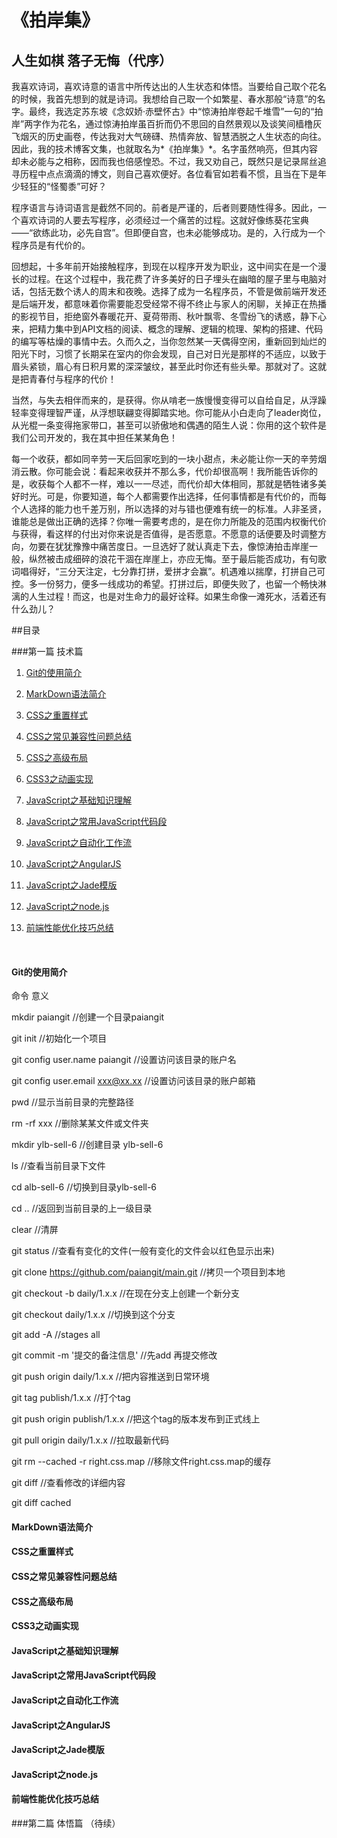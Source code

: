 《拍岸集》
======================
人生如棋 落子无悔（代序）
----------------------

我喜欢诗词，喜欢诗意的语言中所传达出的人生状态和体悟。当要给自己取个花名的时候，我首先想到的就是诗词。我想给自己取一个如繁星、春水那般“诗意”的名字。最终，我选定苏东坡《念奴娇·赤壁怀古》中“惊涛拍岸卷起千堆雪”一句的“拍岸”两字作为花名，通过惊涛拍岸虽百折而仍不思回的自然景观以及谈笑间樯橹灰飞烟灭的历史画卷，传达我对大气磅礴、热情奔放、智慧洒脱之人生状态的向往。因此，我的技术博客文集，也就取名为*《拍岸集》*。名字虽然响亮，但其内容却未必能与之相称，因而我也倍感惶恐。不过，我又劝自己，既然只是记录屌丝追寻历程中点点滴滴的博文，则自己喜欢便好。各位看官如若看不惯，且当在下是年少轻狂的“怪蜀黍”可好？

程序语言与诗词语言是截然不同的。前者是严谨的，后者则要随性得多。因此，一个喜欢诗词的人要去写程序，必须经过一个痛苦的过程。这就好像练葵花宝典——“欲练此功，必先自宫”。但即便自宫，也未必能够成功。是的，入行成为一个程序员是有代价的。

回想起，十多年前开始接触程序，到现在以程序开发为职业，这中间实在是一个漫长的过程。在这个过程中，我花费了许多美好的日子埋头在幽暗的屋子里与电脑对话，包括无数个诱人的周末和夜晚。选择了成为一名程序员，不管是做前端开发还是后端开发，都意味着你需要能忍受经常不得不终止与家人的闲聊，关掉正在热播的影视节目，拒绝窗外春暖花开、夏荷带雨、秋叶飘零、冬雪纷飞的诱惑，静下心来，把精力集中到API文档的阅读、概念的理解、逻辑的梳理、架构的搭建、代码的编写等枯燥的事情中去。久而久之，当你忽然某一天偶得空闲，重新回到灿烂的阳光下时，习惯了长期呆在室内的你会发现，自己对日光是那样的不适应，以致于眉头紧锁，眉心有日积月累的深深皱纹，甚至此时你还有些头晕。那就对了。这就是把青春付与程序的代价！

当然，与失去相伴而来的，是获得。你从啃老一族慢慢变得可以自给自足，从浮躁轻率变得理智严谨，从浮想联翩变得脚踏实地。你可能从小白走向了leader岗位，从光棍一条变得拖家带口，甚至可以骄傲地和偶遇的陌生人说：你用的这个软件是我们公司开发的，我在其中担任某某角色！

每一个收获，都如同辛劳一天后回家吃到的一块小甜点，未必能让你一天的辛劳烟消云散。你可能会说：看起来收获并不那么多，代价却很高啊！我所能告诉你的是，收获每个人都不一样，难以一一尽述，而代价却大体相同，那就是牺牲诸多美好时光。可是，你要知道，每个人都需要作出选择，任何事情都是有代价的，而每个人选择的能力也千差万别，所以选择的对与错也便难有统一的标准。人非圣贤，谁能总是做出正确的选择？你唯一需要考虑的，是在你力所能及的范围内权衡代价与获得，看这样的付出对你来说是否值得，是否愿意。不愿意的话便要及时调整方向，勿要在犹犹豫豫中痛苦度日。一旦选好了就认真走下去，像惊涛拍击岸崖一般，纵然被击成细碎的浪花干涸在岸崖上，亦应无悔。至于最后能否成功，有句歌词唱得好，“三分天注定，七分靠打拼，爱拼才会赢”。机遇难以揣摩，打拼自己可控。多一份努力，便多一线成功的希望。打拼过后，即便失败了，也留一个畅快淋漓的人生过程！而这，也是对生命力的最好诠释。如果生命像一滩死水，活着还有什么劲儿？

##目录

###第一篇 技术篇

1. [Git的使用简介](#git 'Git的使用简介')

2. [MarkDown语法简介](#markdown 'MarkDown语法简介')

3. [CSS之重置样式](#css-reset 'CSS之重置样式')

4. [CSS之常见兼容性问题总结](#css-compatibility 'CSS之常见兼容性问题总结')

5. [CSS之高级布局](#css-layout 'CSS之高级布局')

6. [CSS3之动画实现](#css-animation 'CSS3之动画实现')

7. [JavaScript之基础知识理解](#js-base 'JavaScript之基础知识理解')

8. [JavaScript之常用JavaScript代码段](#js-segment 'JavaScript之常用JavaScript代码段')

9. [JavaScript之自动化工作流](#js-workflow 'JavaScript之自动化工作流')

10. [JavaScript之AngularJS](#js-angular 'JavaScript之AngularJS')

11. [JavaScript之Jade模版](#js-jade 'JavaScript之Jade模版')

12. [JavaScript之node.js](#js-node 'JavaScript之node.js')

13. [前端性能优化技巧总结](#optimization '前端性能优化技巧总结')
<br>

<a name='git'></a>
#### Git的使用简介

命令                              意义

mkdir paiangit                   //创建一个目录paiangit

git init                         //初始化一个项目

git config user.name paiangit    //设置访问该目录的账户名

git config user.email xxx@xx.xx  //设置访问该目录的账户邮箱

pwd                              //显示当前目录的完整路径

rm -rf xxx                       //删除某某文件或文件夹

mkdir ylb-sell-6                 //创建目录 ylb-sell-6

ls                               //查看当前目录下文件

cd alb-sell-6                    //切换到目录ylb-sell-6

cd ..                            //返回到当前目录的上一级目录

clear                            //清屏

git status                       //查看有变化的文件(一般有变化的文件会以红色显示出来)

git clone https://github.com/paiangit/main.git   //拷贝一个项目到本地

git checkout -b daily/1.x.x      //在现在分支上创建一个新分支

git checkout daily/1.x.x         //切换到这个分支

git add -A                       //stages all

git commit -m '提交的备注信息'     //先add 再提交修改

git push origin daily/1.x.x      //把内容推送到日常环境

git tag publish/1.x.x            //打个tag

git push origin publish/1.x.x    //把这个tag的版本发布到正式线上

git pull origin daily/1.x.x      //拉取最新代码

git rm --cached -r right.css.map  //移除文件right.css.map的缓存

git diff                          //查看修改的详细内容

git diff  cached

<a name='markdown'></a>
#### MarkDown语法简介

<a name='css-reset'></a>
#### CSS之重置样式

<a name='css-compatibility'></a>
#### CSS之常见兼容性问题总结

<a name='css-layout'></a>
#### CSS之高级布局

<a name='css-animation'></a>
#### CSS3之动画实现

<a name='js-base'></a>
#### JavaScript之基础知识理解

<a name='js-segment'></a>
#### JavaScript之常用JavaScript代码段

<a name='js-workflow'></a>
#### JavaScript之自动化工作流

<a name='js-angular'></a>
#### JavaScript之AngularJS

<a name='js-jade'></a>
#### JavaScript之Jade模版

<a name='js-node'></a>
#### JavaScript之node.js

<a name='optimization'></a>
#### 前端性能优化技巧总结

###第二篇 体悟篇
（待续）